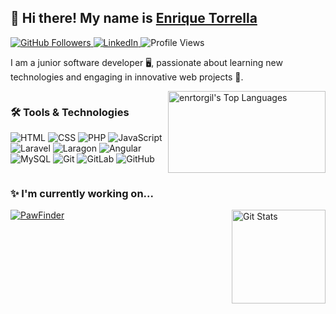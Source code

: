 ## 👋 Hi there! My name is [Enrique Torrella](https://github.com/enrtorgil)

<p>
  <a href="https://github.com/enrtorgil">
    <img alt="GitHub Followers" src="https://img.shields.io/github/followers/enrtorgil?style=for-the-badge&logo=github&color=181717">
  </a>
  <a href="https://www.linkedin.com/in/enriquetorrellagil">
    <img alt="LinkedIn" src="https://img.shields.io/static/v1?label=LinkedIn&message=enriquetorrellagil&style=for-the-badge&logo=linkedin&color=0077B5">
  </a>
  <img src="https://komarev.com/ghpvc/?username=enrtorgil&color=006bed" alt="Profile Views">
</p>

I am a junior software developer 🖥, passionate about learning new technologies and engaging in innovative web projects 🌟.

<div style="display: flex; justify-content: space-between;">
  <div style="flex: 1;">
    <h3>🛠 Tools & Technologies</h3>
    <p>
      <img src="https://img.shields.io/badge/HTML-E34F26?style=for-the-badge&logo=html5&logoColor=white" alt="HTML">
      <img src="https://img.shields.io/badge/CSS-1572B6?style=for-the-badge&logo=css3&logoColor=white" alt="CSS">
      <img src="https://img.shields.io/badge/PHP-777BB4?style=for-the-badge&logo=php&logoColor=white" alt="PHP">
      <img src="https://img.shields.io/badge/JavaScript-F7DF1E?style=for-the-badge&logo=javascript&logoColor=black" alt="JavaScript">
      <img src="https://img.shields.io/badge/Laravel-F55247?style=for-the-badge&logo=laravel&logoColor=white" alt="Laravel">
      <img src="https://img.shields.io/badge/Laragon-0E83CD?style=for-the-badge&logo=laragon&logoColor=white" alt="Laragon">
      <img src="https://img.shields.io/badge/Angular-DD0031?style=for-the-badge&logo=angular&logoColor=white" alt="Angular">
      <img src="https://img.shields.io/badge/MySQL-4479A1?style=for-the-badge&logo=mysql&logoColor=white" alt="MySQL">
      <img src="https://img.shields.io/badge/Git-181717?style=for-the-badge&logo=git&logoColor=white" alt="Git">
      <img src="https://img.shields.io/badge/GitLab-FC6D26?style=for-the-badge&logo=gitlab&logoColor=white" alt="GitLab">
      <img src="https://img.shields.io/badge/GitHub-181717?style=for-the-badge&logo=github&logoColor=white" alt="GitHub">
    </p>
  </div>
  <div style="flex: 1;">
    <img alt="enrtorgil's Top Languages" src="https://github-readme-stats.vercel.app/api/top-langs/?username=enrtorgil&layout=compact&exclude_repo=CT6008" height="100%"; />
  </div>
</div>

### ✨ I'm currently working on...

<p>
  <a href="https://github.com/enrtorgil"><img alt="Git Stats" src="http://github-readme-stats-bezhansalleh.vercel.app/api?username=enrtorgil&show_icons=true&count_private=true" align="right" height="150" /></a>

  [![PawFinder](https://github-readme-stats-bezhansalleh.vercel.app/api/pin/?username=enrtorgil&repo=pawFinder&cache_bust=1)](https://github.com/enrtorgil/pawFinder)
</p>


